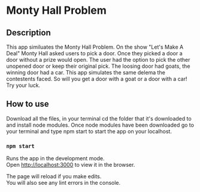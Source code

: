 # Monty Hall Problem

## Description
This app similuates the Monty Hall Problem. On the show "Let's Make A Deal" Monty Hall asked users to pick a door. Once they picked a door a door without a prize would open. The user had the option to pick the other unopened door or keep their original pick. The loosing door had goats, the winning door had a car. This app simulates the same delema the contestents faced. So will you get a door with a goat or a door with a car! Try your luck.

## How to use
Download all the files, in your terminal cd the folder that it's downloaded to and install node modules. Once node modules have been downloaded go to your terminal and type npm start to start the app on your localhost.



### `npm start`

Runs the app in the development mode.\
Open [http://localhost:3000](http://localhost:3000) to view it in the browser.

The page will reload if you make edits.\
You will also see any lint errors in the console.

